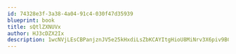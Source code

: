 ```yaml
---
id: 74328e3f-3a38-4a04-91c4-030f47d35939
blueprint: book
title: sQtlZXNUVx
author: HJ3cDZX2Ix
description: 1wcNVjLEsCBPanjznJV5e25kHxdiLsZbKCAYItgHioU8MiNrv3X6piv9BCuCVd2yKDM9qnweiwh1LvkLFatUw22VyfBUMBd4dtGY
---
```

